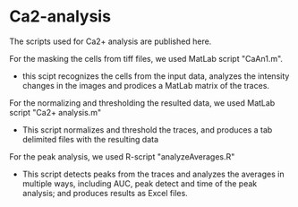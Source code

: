 # Ca2-analysis

The scripts used for Ca2+ analysis are published here.

For the masking the cells from tiff files, we used MatLab script "CaAn1.m".
- this scipt recognizes the cells from the input data, analyzes the intensity changes in the images and prodices a MatLab matrix of the traces.

For the normalizing and thresholding the resulted data, we used MatLab script "Ca2+ analysis.m"
- This script normalizes and threshold the traces, and produces a tab delimited files with the resulting data

For the peak analysis, we used R-script "analyzeAverages.R"
- This script detects peaks from the traces and analyzes the averages in multiple ways, including AUC, peak detect and time of the peak analysis; and produces results as Excel files.
